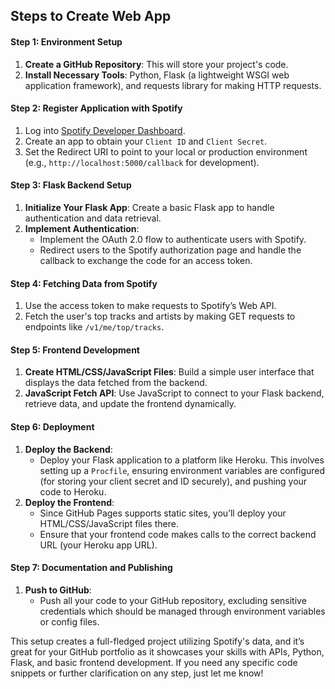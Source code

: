 ## Steps to Create Web App

#### Step 1: Environment Setup
1. **Create a GitHub Repository**: This will store your project's code.
2. **Install Necessary Tools**: Python, Flask (a lightweight WSGI web application framework), and requests library for making HTTP requests.

#### Step 2: Register Application with Spotify
1. Log into [Spotify Developer Dashboard](https://developer.spotify.com/dashboard/).
2. Create an app to obtain your `Client ID` and `Client Secret`.
3. Set the Redirect URI to point to your local or production environment (e.g., `http://localhost:5000/callback` for development).

#### Step 3: Flask Backend Setup
1. **Initialize Your Flask App**: Create a basic Flask app to handle authentication and data retrieval.
2. **Implement Authentication**:
   - Implement the OAuth 2.0 flow to authenticate users with Spotify.
   - Redirect users to the Spotify authorization page and handle the callback to exchange the code for an access token.

#### Step 4: Fetching Data from Spotify
1. Use the access token to make requests to Spotify’s Web API.
2. Fetch the user's top tracks and artists by making GET requests to endpoints like `/v1/me/top/tracks`.

#### Step 5: Frontend Development
1. **Create HTML/CSS/JavaScript Files**: Build a simple user interface that displays the data fetched from the backend.
2. **JavaScript Fetch API**: Use JavaScript to connect to your Flask backend, retrieve data, and update the frontend dynamically.

#### Step 6: Deployment
1. **Deploy the Backend**:
   - Deploy your Flask application to a platform like Heroku. This involves setting up a `Procfile`, ensuring environment variables are configured (for storing your client secret and ID securely), and pushing your code to Heroku.
2. **Deploy the Frontend**:
   - Since GitHub Pages supports static sites, you’ll deploy your HTML/CSS/JavaScript files there.
   - Ensure that your frontend code makes calls to the correct backend URL (your Heroku app URL).

#### Step 7: Documentation and Publishing
1. **Push to GitHub**:
   - Push all your code to your GitHub repository, excluding sensitive credentials which should be managed through environment variables or config files.

This setup creates a full-fledged project utilizing Spotify's data, and it’s great for your GitHub portfolio as it showcases your skills with APIs, Python, Flask, and basic frontend development. If you need any specific code snippets or further clarification on any step, just let me know!

